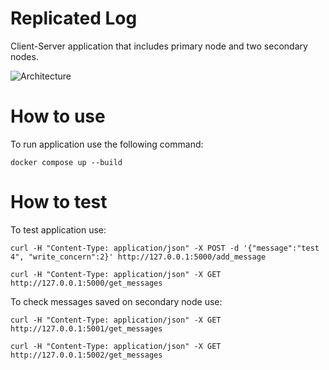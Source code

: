 # Replicated Log
Client-Server application that includes primary node and two secondary nodes. 

![Architecture](replicated_log_3.png)

# How to use
To run application use the following command:
```
docker compose up --build
```
# How to test
To test application use:
```
curl -H "Content-Type: application/json" -X POST -d '{"message":"test 4", "write_concern":2}' http://127.0.0.1:5000/add_message
```
```
curl -H "Content-Type: application/json" -X GET  http://127.0.0.1:5000/get_messages
```
To check messages saved on secondary node use:
```
curl -H "Content-Type: application/json" -X GET  http://127.0.0.1:5001/get_messages
```
```
curl -H "Content-Type: application/json" -X GET  http://127.0.0.1:5002/get_messages
```

